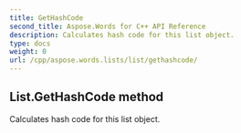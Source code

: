```yaml
---
title: GetHashCode
second_title: Aspose.Words for C++ API Reference
description: Calculates hash code for this list object. 
type: docs
weight: 0
url: /cpp/aspose.words.lists/list/gethashcode/
---
```

## List.GetHashCode method


Calculates hash code for this list object.

